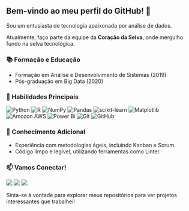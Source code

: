## Bem-vindo ao meu perfil do GitHub! 👋


Sou um entusiasta de tecnologia apaixonada por análise de dados.

Atualmente, faço parte da equipe da **Coração da Selva**, onde mergulho fundo na selva tecnológica.
### 📚 Formação e Educação
- Formação em Análise e Desenvolvimento de Sistemas (2019)
- Pós-graduação em Big Data (2020)

### 🚀 Habilidades Principais
![Python](https://img.shields.io/badge/python-3670A0?style=for-the-badge&logo=python&logoColor=ffdd54)
![R](https://img.shields.io/badge/r-%23276DC3.svg?style=for-the-badge&logo=r&logoColor=white)
![NumPy](https://img.shields.io/badge/numpy-%23013243.svg?style=for-the-badge&logo=numpy&logoColor=white)
![Pandas](https://img.shields.io/badge/pandas-%23150458.svg?style=for-the-badge&logo=pandas&logoColor=white)
![scikit-learn](https://img.shields.io/badge/scikit--learn-%23F7931E.svg?style=for-the-badge&logo=scikit-learn&logoColor=white)
![Matplotlib](https://img.shields.io/badge/Matplotlib-%23ffffff.svg?style=for-the-badge&logo=Matplotlib&logoColor=black)
![Amozon AWS](https://img.shields.io/badge/Amazon_AWS-232F3E?style=for-the-badge&logo=amazon-aws&logoColor=white)
![Power Bi](https://img.shields.io/badge/power_bi-F2C811?style=for-the-badge&logo=powerbi&logoColor=black)
![Git](https://img.shields.io/badge/git-%23F05033.svg?style=for-the-badge&logo=git&logoColor=white)
![GitHub](https://img.shields.io/badge/github-%23121011.svg?style=for-the-badge&logo=github&logoColor=white)

### 🧠 Conhecimento Adicional
- Experiência com metodologias ágeis, incluindo Kanban e Scrum.
- Código limpo e legível, utilizando ferramentas como Linter.

### 📫 Vamos Conectar!
<div> 
  <a href = "mailto:raquelcunhagarcia@gmail.com"><img src="https://img.shields.io/badge/Gmail-D14836?style=for-the-badge&logo=gmail&logoColor=white"></a>
  <a href="https://www.linkedin.com/in/raquelcunhagarcia/" target="_blank"><img src="https://img.shields.io/badge/-LinkedIn-%230077B5?style=for-the-badge&logo=linkedin&logoColor=white" target="_blank"></a> 
  <a href="https://www.kaggle.com/raquelcunha" target="_blank"><img src="https://img.shields.io/badge/Kaggle-20BEFF?style=for-the-badge&logo=Kaggle&logoColor=white" target="_blank"></a>   
</div>

Sinta-se à vontade para explorar meus repositórios para ver projetos interessantes que trabalhei!


